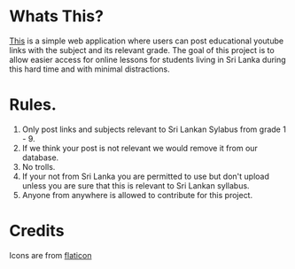 # Whats This?

[This](https://e-educationsearch.tech) is a simple web application where users can post educational youtube links with the subject and its relevant grade. The goal of this project is to allow easier access for online lessons for students living in Sri Lanka during this hard time and with minimal distractions.

# Rules.

1. Only post links and subjects relevant to Sri Lankan Sylabus from grade 1 - 9. 
2. If we think your post is not relevant we would remove it from our database.
3. No trolls.
4. If your not from Sri Lanka you are permitted to use but don't upload unless you are sure that this is relevant to Sri Lankan syllabus.
5. Anyone from anywhere is allowed to contribute for this project.

# Credits

Icons are from [flaticon](https://www.flaticon.com)
